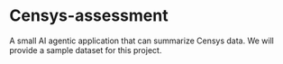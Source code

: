# Censys-assessment
A small AI agentic application that can summarize Censys data. We will provide a sample dataset for this project.
